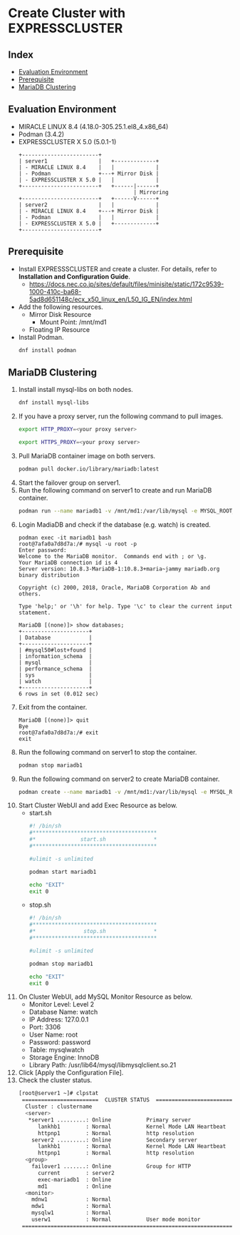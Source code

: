 # Create Cluster with EXPRESSCLUSTER

## Index
- [Evaluation Environment](#evaluation-environment)
- [Prerequisite](#prerequisite)
- [MariaDB Clustering](#mariadb-clustering)

## Evaluation Environment
- MIRACLE LINUX 8.4 (4.18.0-305.25.1.el8_4.x86_64)
- Podman (3.4.2)
- EXPRESSCLUSTER X 5.0 (5.0.1-1)
  ```
  +------------------------+
  | server1                |   +-------------+
  | - MIRACLE LINUX 8.4    |   |             |
  | - Podman               +---+ Mirror Disk |
  | - EXPRESSCLUSTER X 5.0 |   |             |
  +------------------------+   +------|------+
                                      | Mirroring
  +------------------------+   +------V------+
  | server2                |   |             |
  | - MIRACLE LINUX 8.4    +---+ Mirror Disk |
  | - Podman               |   |             |
  | - EXPRESSCLUSTER X 5.0 |   +-------------+
  +------------------------+
  ```

## Prerequisite
- Install EXPRESSSCLUSTER and create a cluster. For details, refer to **Installation and Configuration Guide**.
  - https://docs.nec.co.jp/sites/default/files/minisite/static/172c9539-1000-410c-ba68-5ad8d651148c/ecx_x50_linux_en/L50_IG_EN/index.html
- Add the following resources.
  - Mirror Disk Resource
    - Mount Point: /mnt/md1
  - Floating IP Resource
- Install Podman.
  ```sh
  dnf install podman
  ```

## MariaDB Clustering
1. Install install mysql-libs on both nodes.
   ```sh
   dnf install mysql-libs
   ```
1. If you have a proxy server, run the following command to pull images.
   ```sh
   export HTTP_PROXY=<your proxy server>
   ```
   ```sh
   export HTTPS_PROXY=<your proxy server>
   ```
1. Pull MariaDB container image on both servers.
   ```sh
   podman pull docker.io/library/mariadb:latest
   ```
1. Start the failover group on server1.
1. Run the following command on server1 to create and run MariaDB container.
   ```sh
   podman run --name mariadb1 -v /mnt/md1:/var/lib/mysql -e MYSQL_ROOT_PASSWORD=password -e MYSQL_DATABASE=watch -p 3306:3306 -d mariadb:latest
   ```
1. Login MadiaDB and check if the database (e.g. watch) is created.
   ```
   podman exec -it mariadb1 bash
   root@7afa0a7d8d7a:/# mysql -u root -p
   Enter password:
   Welcome to the MariaDB monitor.  Commands end with ; or \g.
   Your MariaDB connection id is 4
   Server version: 10.8.3-MariaDB-1:10.8.3+maria~jammy mariadb.org binary distribution
   
   Copyright (c) 2000, 2018, Oracle, MariaDB Corporation Ab and others.
   
   Type 'help;' or '\h' for help. Type '\c' to clear the current input statement.
   
   MariaDB [(none)]> show databases;
   +---------------------+
   | Database            |
   +---------------------+
   | #mysql50#lost+found |
   | information_schema  |
   | mysql               |
   | performance_schema  |
   | sys                 |
   | watch               |
   +---------------------+
   6 rows in set (0.012 sec)
   ```
1. Exit from the container.
   ```
   MariaDB [(none)]> quit
   Bye
   root@7afa0a7d8d7a:/# exit
   exit
   ```
1. Run the following command on server1 to stop the container.
   ```sh
   podman stop mariadb1
   ```
1. Run the following command on server2 to create MariaDB container.
   ```sh
   podman create --name mariadb1 -v /mnt/md1:/var/lib/mysql -e MYSQL_ROOT_PASSWORD=password -e MYSQL_DATABASE=watch -p 3306:3306 mariadb:latest
   ```
1. Start Cluster WebUI and add Exec Resource as below.
   - start.sh
     ```sh
     #! /bin/sh
     #***************************************
     #*              start.sh               *
     #***************************************
     
     #ulimit -s unlimited
     
     podman start mariadb1
     
     echo "EXIT"
     exit 0
     ```    
   - stop.sh
     ```sh
     #! /bin/sh
     #***************************************
     #*               stop.sh               *
     #***************************************
     
     #ulimit -s unlimited
     
     podman stop mariadb1
     
     echo "EXIT"
     exit 0
     ```
1. On Cluster WebUI, add MySQL Monitor Resource as below.
   - Monitor Level: Level 2
   - Database Name: watch
   - IP Address: 127.0.0.1
   - Port: 3306
   - User Name: root
   - Password: password
   - Table: mysqlwatch
   - Storage Engine: InnoDB
   - Library Path: /usr/lib64/mysql/libmysqlclient.so.21
1. Click [Apply the Configuration File].
1. Check the cluster status.
   ```sh
   [root@server1 ~]# clpstat
    ========================  CLUSTER STATUS  ===========================
     Cluster : clustername
     <server>
      *server1 .........: Online           Primary server
         lankhb1        : Normal           Kernel Mode LAN Heartbeat
         httpnp1        : Normal           http resolution
       server2 .........: Online           Secondary server
         lankhb1        : Normal           Kernel Mode LAN Heartbeat
         httpnp1        : Normal           http resolution
     <group>
       failover1 .......: Online           Group for HTTP
         current        : server2
         exec-mariadb1  : Online
         md1            : Online
     <monitor>
       mdnw1            : Normal
       mdw1             : Normal
       mysqlw1          : Normal
       userw1           : Normal           User mode monitor
    =====================================================================
   ```
